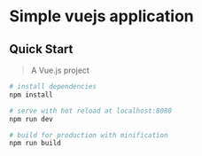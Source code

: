 # Simple vuejs application

## Quick Start

> A Vue.js project


``` bash
# install dependencies
npm install

# serve with hot reload at localhost:8080
npm run dev

# build for production with minification
npm run build
```
